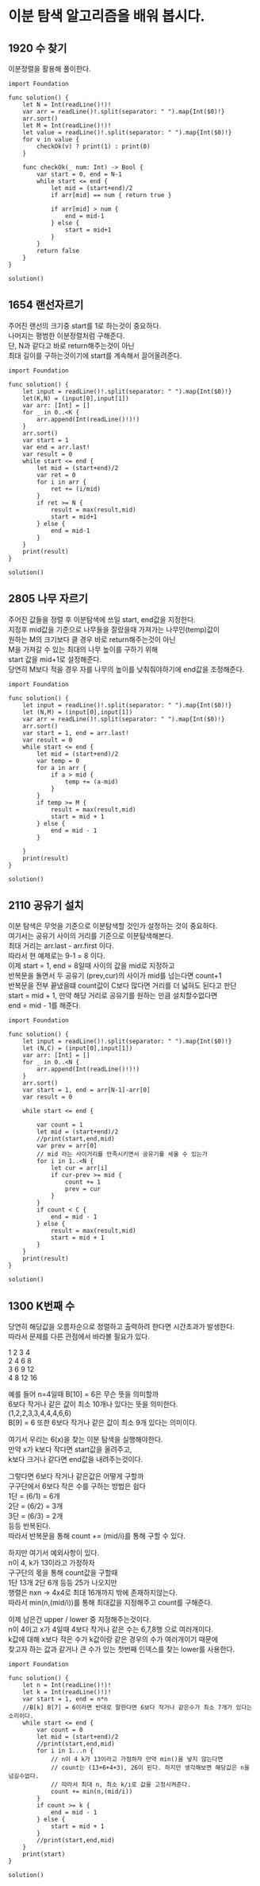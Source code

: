 # 이분 탐색 알고리즘을 배워 봅시다.	
## 1920 수 찾기
이분정렬을 활용해 풀이한다.   
```
import Foundation

func solution() {
    let N = Int(readLine()!)!
    var arr = readLine()!.split(separator: " ").map{Int($0)!}
    arr.sort()
    let M = Int(readLine()!)!
    let value = readLine()!.split(separator: " ").map{Int($0)!}
    for v in value {
        checkOk(v) ? print(1) : print(0)
    }
    
    func checkOk(_ num: Int) -> Bool {
        var start = 0, end = N-1
        while start <= end {
            let mid = (start+end)/2
            if arr[mid] == num { return true }
            
            if arr[mid] > num {
                end = mid-1
            } else {
                start = mid+1
            }
        }
        return false
    }
}

solution()

```
## 1654 랜선자르기
주어진 랜선의 크기중 start를 1로 하는것이 중요하다.   
나머지는 평범한 이분정렬처럼 구해준다.   
단, N과 같다고 바로 return해주는것이 아닌   
최대 길이를 구하는것이기에 start를 계속해서 끌어올려준다.   

```
import Foundation

func solution() {
    let input = readLine()!.split(separator: " ").map{Int($0)!}
    let(K,N) = (input[0],input[1])
    var arr: [Int] = []
    for _ in 0..<K {
        arr.append(Int(readLine()!)!)
    }
    arr.sort()
    var start = 1
    var end = arr.last!
    var result = 0
    while start <= end {
        let mid = (start+end)/2
        var ret = 0
        for i in arr {
            ret += (i/mid)
        }
        if ret >= N {
            result = max(result,mid)
            start = mid+1
        } else {
            end = mid-1
        }
    }
    print(result)
}

solution()

```
## 2805 나무 자르기
주어진 값들을 정렬 후 이분탐색에 쓰일 start, end값을 지정한다.   
지정후 mid값을 기준으로 나무들을 잘랐을때 가져가는 나무인(temp)값이   
원하는 M의 크기보다 클 경우 바로 return해주는것이 아닌   
M을 가져갈 수 있는 최대의 나무 높이를 구하기 위해   
start 값을 mid+1로 설정해준다.   
당연히 M보다 적을 경우 자를 나무의 높이를 낮춰줘야하기에 end값을 조정해준다.   
```
import Foundation

func solution() {
    let input = readLine()!.split(separator: " ").map{Int($0)!}
    let (N,M) = (input[0],input[1])
    var arr = readLine()!.split(separator: " ").map{Int($0)!}
    arr.sort()
    var start = 1, end = arr.last!
    var result = 0
    while start <= end {
        let mid = (start+end)/2
        var temp = 0
        for a in arr {
            if a > mid {
                temp += (a-mid)
            }
        }
        if temp >= M {
            result = max(result,mid)
            start = mid + 1
        } else {
            end = mid - 1
        }
        
    }
    print(result)
}

solution()

```
## 2110 공유기 설치 
이분 탐색은 무엇을 기준으로 이분탐색할 것인가 설정하는 것이 중요하다.   
여기서는 공유기 사이의 거리를 기준으로 이분탐색해본다.   
최대 거리는 arr.last - arr.first 이다.   
따라서 현 예제로는 9-1 = 8 이다.   
이제 start = 1, end = 8일때 사이의 값을 mid로 지정하고   
반복문을 돌면서 두 공유기 (prev,cur)의 사이가 mid를 넘는다면 count+1   
반복문을 전부 끝냈을떄 count값이 C보다 많다면 거리를 더 넓혀도 된다고 판단   
start = mid + 1, 만약 해당 거리로 공유기를 원하는 만큼 설치할수없다면   
end = mid - 1를 해준다.   
```
import Foundation

func solution() {
    let input = readLine()!.split(separator: " ").map{Int($0)!}
    let (N,C) = (input[0],input[1])
    var arr: [Int] = []
    for _ in 0..<N {
        arr.append(Int(readLine()!)!)
    }
    arr.sort()
    var start = 1, end = arr[N-1]-arr[0]
    var result = 0
    
    while start <= end {
        
        var count = 1
        let mid = (start+end)/2
        //print(start,end,mid)
        var prev = arr[0]
        // mid 라는 사이거리를 만족시키면서 공유기를 세울 수 있는가
        for i in 1..<N {
            let cur = arr[i]
            if cur-prev >= mid {
                count += 1
                prev = cur
            }
        }
        if count < C {
            end = mid - 1
        } else {
            result = max(result,mid)
            start = mid + 1
        }
    }
    print(result)
}

solution()

```
## 1300 K번째 수   
당연히 해당값을 오름차순으로 정렬하고 출력하려 한다면 시간초과가 발생한다.   
따라서 문제를 다른 관점에서 바라볼 필요가 있다.   
   
1 2 3 4   
2 4 6 8   
3 6 9 12   
4 8 12 16   
   
예를 들어 n=4일때 B[10] = 6은 무슨 뜻을 의미할까   
6보다 작거나 같은 값이 최소 10개나 있다는 뜻을 의미한다.   
(1,2,2,3,3,4,4,4,6,6)   
B[9] = 6 또한 6보다 작거나 같은 값이 최소 9개 있다는 의미이다.   
   
여기서 우리는 6(x)을 찾는 이분 탐색을 실행해야한다.   
만약 x가 k보다 작다면 start값을 올려주고,   
k보다 크거나 같다면 end값을 내려주는것이다.   
   
그렇다면 6보다 작거나 같은값은 어떻게 구할까   
구구단에서 6보다 작은 수를 구하는 방법은 쉽다   
1단 = (6/1) = 6개   
2단 = (6/2) = 3개   
3단 = (6/3) = 2개   
등등 반복된다.   
따라서 반복문을 통해 count += (mid/i)를 통해 구할 수 있다.   
   
하지만 여기서 예외사항이 있다.   
n이 4, k가 13이라고 가정하자   
구구단의 몫을 통해 count값을 구할때   
1단 13개 2단 6개 등등 25가 나오지만   
행렬은 nxn -> 4x4로 최대 16개까지 밖에 존재하지않는다.   
따라서 min(n,(mid/i))를 통해 최대값을 지정해주고 count를 구해준다.   
   
이제 남은건 upper / lower 중 지정해주는것이다.   
n이 4이고 x가 4일때 4보다 작거나 같은 수는 6,7,8행 으로 여러개이다.   
k값에 대해 x보다 작은 수가 k값이랑 같은 경우의 수가 여러개이기 때문에   
찾고자 하는 값과 같거나 큰 수가 있는 첫번째 인덱스를 찾는 lower를 사용한다.   


```
import Foundation

func solution() {
    let n = Int(readLine()!)!
    let k = Int(readLine()!)!
    var start = 1, end = n*n
    //B[k] B[7] = 6이라면 반대로 말한다면 6보다 작거나 같은수가 최소 7개가 있다는 소리이다.
    while start <= end {
        var count = 0
        let mid = (start+end)/2
        //print(start,end,mid)
        for i in 1...n {
            // n이 4 k가 13이라고 가정하자 만약 min()을 넣지 않는다면
            // count는 (13+6+4+3), 26이 된다. 하지만 생각해보면 해당값은 n을 넘길수없다.
            // 따라서 최대 n, 최소 k/i로 값을 고정시켜준다.
            count += min(n,(mid/i))
        }
        if count >= k {
            end = mid - 1
        } else {
            start = mid + 1
        }
        //print(start,end,mid)
    }
    print(start)
}

solution()

``` 
